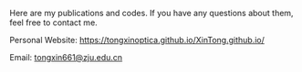 Here are my publications and codes. If you have any questions about them, feel free to contact me.

Personal Website: https://tongxinoptica.github.io/XinTong.github.io/

Email: tongxin661@zju.edu.cn